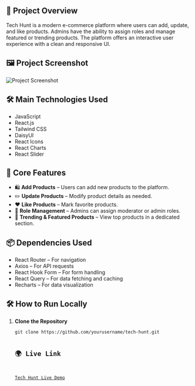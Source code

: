<h2>📌 Project Overview</h2>
<p>Tech Hunt is a modern e-commerce platform where users can add, update, and like products. Admins have the ability to assign roles and manage featured or trending products. The platform offers an interactive user experience with a clean and responsive UI.</p>

<h2>🖼️ Project Screenshot</h2>
<p><img src="[screenshot.png](https://ibb.co.com/d0G5Sm4g)" alt="Project Screenshot"></p>

<h2>🛠️ Main Technologies Used</h2>
<ul>
    <li>JavaScript</li>
    <li>React.js</li>
    <li>Tailwind CSS</li>
    <li>DaisyUI</li>
    <li>React Icons</li>
    <li>React Charts</li>
    <li>React Slider</li>
</ul>

<h2>🚀 Core Features</h2>
<ul>
    <li>🛍️ <strong>Add Products</strong> – Users can add new products to the platform.</li>
    <li>✏️ <strong>Update Products</strong> – Modify product details as needed.</li>
    <li>❤️ <strong>Like Products</strong> – Mark favorite products.</li>
    <li>🔑 <strong>Role Management</strong> – Admins can assign moderator or admin roles.</li>
    <li>🌟 <strong>Trending & Featured Products</strong> – View top products in a dedicated section.</li>
</ul>

<h2>📦 Dependencies Used</h2>
<ul>
    <li>React Router – For navigation</li>
    <li>Axios – For API requests</li>
    <li>React Hook Form – For form handling</li>
    <li>React Query – For data fetching and caching</li>
    <li>Recharts – For data visualization</li>
</ul>

<h2>🛠️ How to Run Locally</h2>
<ol>
    <li><strong>Clone the Repository</strong>
        <pre><code>git clone https://github.com/yourusername/tech-hunt.git

<h2>🌍 Live Link</h2>
<p><a href="https://tech-hunt-edc5f.web.app/">Tech Hunt Live Demo</a> </p>
